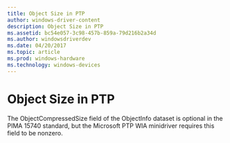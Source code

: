 ```yaml
---
title: Object Size in PTP
author: windows-driver-content
description: Object Size in PTP
ms.assetid: bc54e057-3c98-457b-859a-79d216b2a34d
ms.author: windowsdriverdev
ms.date: 04/20/2017
ms.topic: article
ms.prod: windows-hardware
ms.technology: windows-devices
---
```


# Object Size in PTP





The ObjectCompressedSize field of the ObjectInfo dataset is optional in the PIMA 15740 standard, but the Microsoft PTP WIA minidriver requires this field to be nonzero.

 

 




